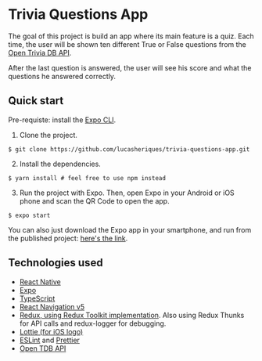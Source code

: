 # Trivia Questions App

The goal of this project is build an app where its main feature is a quiz. Each time, the user will be shown ten
different True or False questions from the [Open Trivia DB API](https://opentdb.com/).

After the last question is answered, the user will see his score and what the questions he answered correctly.

## Quick start

Pre-requiste: install the [Expo CLI](https://docs.expo.io/workflow/expo-cli/).

1. Clone the project.

```
$ git clone https://github.com/lucasheriques/trivia-questions-app.git
```

2. Install the dependencies.

```
$ yarn install # feel free to use npm instead
```

3. Run the project with Expo. Then, open Expo in your Android or iOS phone and scan the QR Code to open the app.

```
$ expo start
```

You can also just download the Expo app in your smartphone, and run from the published project:
[here's the link](https://expo.io/@lucasheriques/g2i-project).

## Technologies used

- [React Native](https://reactnative.dev/docs/getting-started)
- [Expo](https://docs.expo.io/)
- [TypeScript](https://www.typescriptlang.org/docs/)
- [React Navigation v5](https://reactnavigation.org/docs/getting-started)
- [Redux, using Redux Toolkit implementation](https://redux-toolkit.js.org/). Also using Redux Thunks for API calls and redux-logger for debugging.
- [Lottie (for iOS logo)](https://github.com/react-native-community/lottie-react-native)
- [ESLint](https://eslint.org/docs/user-guide/getting-started) and [Prettier](https://prettier.io/)
- [Open TDB API](https://opentdb.com/api_config.php)
